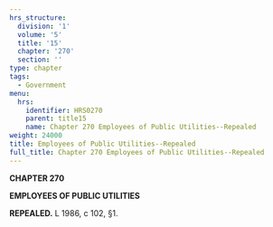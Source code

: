 ```yaml
---
hrs_structure:
  division: '1'
  volume: '5'
  title: '15'
  chapter: '270'
  section: ''
type: chapter
tags:
  - Government
menu:
  hrs:
    identifier: HRS0270
    parent: title15
    name: Chapter 270 Employees of Public Utilities--Repealed
weight: 24000
title: Employees of Public Utilities--Repealed
full_title: Chapter 270 Employees of Public Utilities--Repealed
---
```

**CHAPTER 270**

**EMPLOYEES OF PUBLIC UTILITIES**

**REPEALED.** L 1986, c 102, §1.